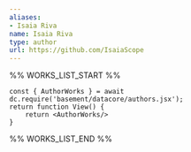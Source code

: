 ```yaml
---
aliases:
- Isaia Riva
name: Isaia Riva
type: author
url: https://github.com/IsaiaScope
---
```



%% WORKS_LIST_START %%

```datacorejsx
const { AuthorWorks } = await dc.require('basement/datacore/authors.jsx');
return function View() {
    return <AuthorWorks/>
}
```
%% WORKS_LIST_END %%